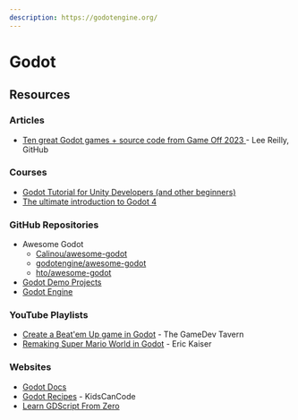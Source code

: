 ```yaml
---
description: https://godotengine.org/
---
```


# Godot

## Resources

### Articles

* [Ten great Godot games + source code from Game Off 2023 ](https://dev.to/github/top-godot-games-from-game-off-2023-5f3k)- Lee Reilly, GitHub

### Courses

* [Godot Tutorial for Unity Developers (and other beginners)](https://www.youtube.com/watch?v=1EFKe24X8vI)
* [The ultimate introduction to Godot 4](https://www.youtube.com/watch?v=nAh_Kx5Zh5Q)

### GitHub Repositories

* Awesome Godot
  * [Calinou/awesome-godot](https://github.com/Calinou/awesome-godot)
  * [godotengine/awesome-godot](https://github.com/godotengine/awesome-godot)
  * [hto/awesome-godot](https://github.com/hto/awesome-godot)
* [Godot Demo Projects](https://github.com/godotengine/godot-demo-projects)
* [Godot Engine](https://github.com/godotengine/godot)

### YouTube Playlists

* [Create a Beat'em Up game in Godot](https://www.youtube.com/playlist?list=PLNNbuBNHHbNGtZjygmnJ2fBvp6JmDNkAm) - The GameDev Tavern
* [Remaking Super Mario World in Godot](https://www.youtube.com/playlist?list=PLKCF1pHYsbiHNKGBoHrIM2l19tlN5GdVK) - Eric Kaiser

### Websites

* [Godot Docs](https://docs.godotengine.org/en/stable/index.html)
* [Godot Recipes](https://kidscancode.org/godot_recipes/4.x/) - KidsCanCode
* [Learn GDScript From Zero](https://gdquest.github.io/learn-gdscript/)
